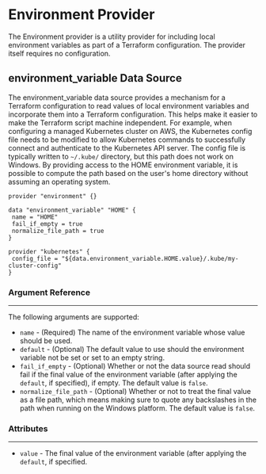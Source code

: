 # Environment Provider

The Environment provider is a utility provider for including local environment variables as part of a Terraform configuration.  The provider itself requires no configuration.

## environment_variable Data Source

 The environment_variable data source provides a mechanism for a Terraform configuration to read values of local environment variables and incorporate them into a Terraform configuration.  This helps make it easier to make the Terraform script machine independent.  For example, when configuring a managed Kubernetes cluster on AWS, the Kubernetes config file needs to be modified to allow Kubernetes commands to successfully connect and authenticate to the Kubernetes API server.  The config file is typically written to `~/.kube/` directory, but this path does not work on Windows.  By providing access to the HOME environment variable, it is possible to compute the path based on the user's home directory without assuming an operating system.
 
 ```hcl
provider "environment" {}

data "environment_variable" "HOME" {
  name = "HOME"
  fail_if_empty = true
  normalize_file_path = true
}

provider "kubernetes" {
  config_file = "${data.environment_variable.HOME.value}/.kube/my-cluster-config"
}
```

### Argument Reference
___
The following arguments are supported:

- `name` - (Required) The name of the environment variable whose value should be used.
- `default` - (Optional) The default value to use should the environment variable not be set or set to an empty string.
- `fail_if_empty` - (Optional) Whether or not the data source read should fail if the final value of the environment variable (after applying the `default`, if specified), if empty.  The default value is `false`.
- `normalize_file_path` - (Optional) Whether or not to treat the final value as a file path, which means making sure to quote any backslashes in the path when running on the Windows platform.  The default value is `false`.

### Attributes
___
- `value` - The final value of the environment variable (after applying the `default`, if specified.
